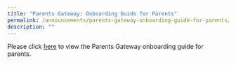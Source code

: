 ```yaml
---
title: "Parents Gateway: Onboarding Guide for Parents"
permalink: /announcements/parents-gateway-onboarding-guide-for-parents/
description: ""
---
```

Please click <a href="https://www.youtube.com/embed/tW9jwyuovOo" target="_blank">here</a>&nbsp;to view the Parents Gateway onboarding guide for parents.